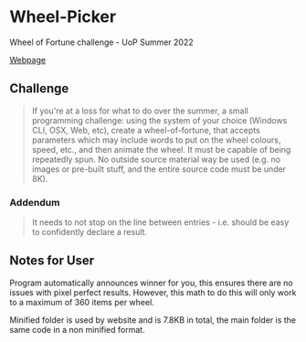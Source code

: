 # Wheel-Picker
Wheel of Fortune challenge - UoP Summer 2022

[Webpage](https://allroundergamin.github.io/Wheel-Picker/Minified/)

## Challenge
>If you're at a loss for what to do over the summer, a small programming challenge:
using the system of your choice (Windows CLI, OSX, Web, etc), create a wheel-of-fortune,
that accepts parameters which may include words to put on the wheel colours, speed, etc.,
and then animate the wheel.  It must be capable of being repeatedly spun.
No outside source material way be used
(e.g. no images or pre-built stuff, and the entire source code must be under 8K).

### Addendum
>It needs to not stop on the line between entries - i.e. should be easy to confidently declare a result.

## Notes for User
Program automatically announces winner for you, this ensures there are no issues with pixel perfect results.
However, this math to do this will only work to a maximum of 360 items per wheel.

Minified folder is used by website and is 7.8KB in total, the main folder is the same code in a non minified format.
